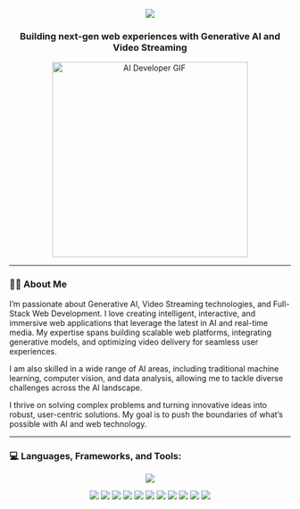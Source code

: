 <!-- Light Blue Welcome Banner -->
<p align="center">
  <img src="https://readme-typing-svg.herokuapp.com/?lines=Hi+👋,+I'm+Diamond;Generative+AI+Builder+|+Video+Streaming+Innovator+|+Full-Stack+Web+Developer;&center=true&width=1000&height=50&color=5EB4FF&font=Fira%20Code&size=22&pause=1000">
</p>

<!-- Short Intro Text -->
<h3 align="center">Building next-gen web experiences with Generative AI and Video Streaming</h3>

<!-- Tech-style GIF -->
<p align="center">
  <img src="https://media.giphy.com/media/qgQUggAC3Pfv687qPC/giphy.gif" width="350" alt="AI Developer GIF">
</p>

---

### 👨‍💻 About Me

I’m passionate about Generative AI, Video Streaming technologies, and Full-Stack Web Development. I love creating intelligent, interactive, and immersive web applications that leverage the latest in AI and real-time media. My expertise spans building scalable web platforms, integrating generative models, and optimizing video delivery for seamless user experiences.

I am also skilled in a wide range of AI areas, including traditional machine learning, computer vision, and data analysis, allowing me to tackle diverse challenges across the AI landscape.

I thrive on solving complex problems and turning innovative ideas into robust, user-centric solutions. My goal is to push the boundaries of what’s possible with AI and web technology.

---

### 💻 Languages, Frameworks, and Tools:

<p align="center">
  <img src="https://skillicons.dev/icons?i=python,js,ts,react,nextjs,nodejs,express,git,github,vscode,linux,docker" />
</p>

<!-- Custom icons for AI/ML and Video Streaming tools -->
<p align="center">
  <img src="https://img.shields.io/badge/Generative%20AI-5EB4FF?style=for-the-badge&logo=openai&logoColor=white" />
  <img src="https://img.shields.io/badge/TensorFlow-FF6F00?style=for-the-badge&logo=tensorflow&logoColor=white" />
  <img src="https://img.shields.io/badge/PyTorch-EE4C2C?style=for-the-badge&logo=pytorch&logoColor=white" />
  <img src="https://img.shields.io/badge/WebRTC-333333?style=for-the-badge&logo=webrtc&logoColor=white" />
  <img src="https://img.shields.io/badge/FFmpeg-007808?style=for-the-badge&logo=ffmpeg&logoColor=white" />
  <img src="https://img.shields.io/badge/OpenCV-5C3EE8?style=for-the-badge&logo=opencv&logoColor=white" />
  <img src="https://img.shields.io/badge/NumPy-013243?style=for-the-badge&logo=numpy&logoColor=white" />
  <img src="https://img.shields.io/badge/Pandas-150458?style=for-the-badge&logo=pandas&logoColor=white" />
  <img src="https://img.shields.io/badge/Scikit--Learn-F7931E?style=for-the-badge&logo=scikit-learn&logoColor=white" />
  <img src="https://img.shields.io/badge/Matplotlib-11557C?style=for-the-badge&logo=matplotlib&logoColor=white" />
  <img src="https://img.shields.io/badge/Seaborn-3182BD?style=for-the-badge" />
</p>
